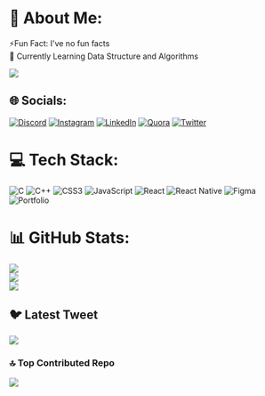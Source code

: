 # 💫 About Me:
⚡Fun Fact: I've no fun facts<br>🌱 Currently Learning Data Structure and Algorithms

[![](https://visitcount.itsvg.in/api?id=Rachitsinghh&icon=0&color=0)](https://visitcount.itsvg.in)

## 🌐 Socials:
[![Discord](https://img.shields.io/badge/Discord-%237289DA.svg?logo=discord&logoColor=white)](https://discord.gg/rachitsingh#7976) [![Instagram](https://img.shields.io/badge/Instagram-%23E4405F.svg?logo=Instagram&logoColor=white)](https://instagram.com/https://www.instagram.com/rachiitttfr/) [![LinkedIn](https://img.shields.io/badge/LinkedIn-%230077B5.svg?logo=linkedin&logoColor=white)](https://linkedin.com/in/https://www.linkedin.com/in/rachittsingh/) [![Quora](https://img.shields.io/badge/Quora-%23B92B27.svg?logo=Quora&logoColor=white)](https://quora.com/profile/https://www.quora.com/profile/Rachit-Kshatriya) [![Twitter](https://img.shields.io/badge/Twitter-%231DA1F2.svg?logo=Twitter&logoColor=white)](https://twitter.com/https://twitter.com/nothisisrachit) 

# 💻 Tech Stack:
![C](https://img.shields.io/badge/c-%2300599C.svg?style=for-the-badge&logo=c&logoColor=white) ![C++](https://img.shields.io/badge/c++-%2300599C.svg?style=for-the-badge&logo=c%2B%2B&logoColor=white) ![CSS3](https://img.shields.io/badge/css3-%231572B6.svg?style=for-the-badge&logo=css3&logoColor=white) ![JavaScript](https://img.shields.io/badge/javascript-%23323330.svg?style=for-the-badge&logo=javascript&logoColor=%23F7DF1E) ![React](https://img.shields.io/badge/react-%2320232a.svg?style=for-the-badge&logo=react&logoColor=%2361DAFB) ![React Native](https://img.shields.io/badge/react_native-%2320232a.svg?style=for-the-badge&logo=react&logoColor=%2361DAFB) 	![Figma](https://img.shields.io/badge/figma-%23F24E1E.svg?style=for-the-badge&logo=figma&logoColor=white) ![Portfolio](https://img.shields.io/badge/Portfolio-%23000000.svg?style=for-the-badge&logo=firefox&logoColor=#FF7139)
# 📊 GitHub Stats:
![](https://github-readme-stats.vercel.app/api?username=Rachitsinghh&theme=dark&hide_border=false&include_all_commits=false&count_private=false)<br/>
![](https://github-readme-streak-stats.herokuapp.com/?user=Rachitsinghh&theme=dark&hide_border=false)<br/>
![](https://github-readme-stats.vercel.app/api/top-langs/?username=Rachitsinghh&theme=dark&hide_border=false&include_all_commits=false&count_private=false&layout=compact)

## 🐦 Latest Tweet
[![](https://gtce.itsvg.in/api?username=https://twitter.com/nothisisrachit)](https://github.com/VishwaGauravIn/github-twitter-card-embed)

### 🔝 Top Contributed Repo
![](https://github-contributor-stats.vercel.app/api?username=Rachitsinghh&limit=5&theme=dark&combine_all_yearly_contributions=true)

<!-- Proudly created with GPRM ( https://gprm.itsvg.in ) -->
